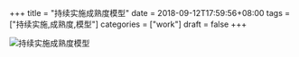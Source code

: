 +++
title = "持续实施成熟度模型"
date = 2018-09-12T17:59:56+08:00
tags = ["持续实施,成熟度,模型"]
categories = ["work"]
draft = false
+++

![持续实施成熟度模型](https://dn-samrain.qbox.me/%E6%8C%81%E7%BB%AD%E5%AE%9E%E6%96%BD%E6%88%90%E7%86%9F%E5%BA%A6%E6%A8%A1%E5%9E%8B.jpg)